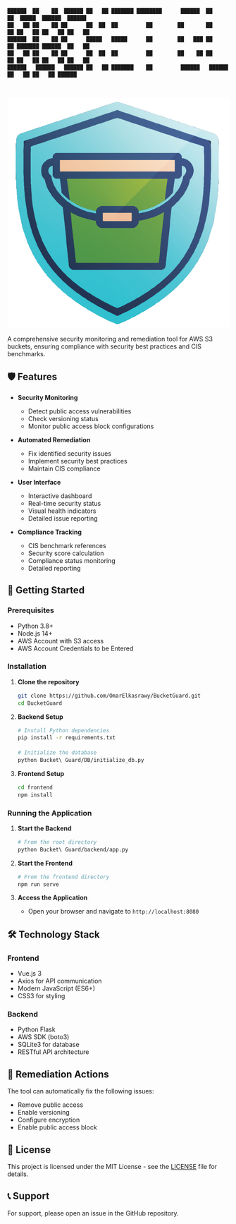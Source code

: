 ```
██████  ██    ██  ██████ ██   ██ ███████ ████████      ██████  ██    ██  █████  ██████  ██████  
██   ██ ██    ██ ██      ██  ██  ██         ██        ██       ██    ██ ██   ██ ██   ██ ██   ██ 
██████  ██    ██ ██      █████   █████      ██        ██   ███ ██    ██ ███████ ██████  ██   ██ 
██   ██ ██    ██ ██      ██  ██  ██         ██        ██    ██ ██    ██ ██   ██ ██   ██ ██   ██ 
██████   ██████   ██████ ██   ██ ███████    ██         ██████   ██████  ██   ██ ██   ██ ██████  
                                                                                                
                                                                                                
```


![BucketGuard Logo](frontend/src/assets/logoBG.png)

A comprehensive security monitoring and remediation tool for AWS S3 buckets, ensuring compliance with security best practices and CIS benchmarks.

## 🛡️ Features

- **Security Monitoring**
  - Detect public access vulnerabilities
  - Check versioning status
  - Monitor public access block configurations

- **Automated Remediation**
  - Fix identified security issues
  - Implement security best practices
  - Maintain CIS compliance

- **User Interface**
  - Interactive dashboard
  - Real-time security status
  - Visual health indicators
  - Detailed issue reporting

- **Compliance Tracking**
  - CIS benchmark references
  - Security score calculation
  - Compliance status monitoring
  - Detailed reporting

## 🚀 Getting Started

### Prerequisites

- Python 3.8+
- Node.js 14+
- AWS Account with S3 access
- AWS Account Credentials to be Entered
### Installation

1. **Clone the repository**
   ```bash
   git clone https://github.com/OmarElkasrawy/BucketGuard.git
   cd BucketGuard
   ```

2. **Backend Setup**
   ```bash
   # Install Python dependencies
   pip install -r requirements.txt
   
   # Initialize the database
   python Bucket\ Guard/DB/initialize_db.py
   ```

3. **Frontend Setup**
   ```bash
   cd frontend
   npm install
   ```

### Running the Application

1. **Start the Backend**
   ```bash
   # From the root directory
   python Bucket\ Guard/backend/app.py
   ```

2. **Start the Frontend**
   ```bash
   # From the frontend directory
   npm run serve
   ```

3. **Access the Application**
   - Open your browser and navigate to `http://localhost:8080`

## 🛠️ Technology Stack

### Frontend
- Vue.js 3
- Axios for API communication
- Modern JavaScript (ES6+)
- CSS3 for styling

### Backend
- Python Flask
- AWS SDK (boto3)
- SQLite3 for database
- RESTful API architecture

## 🔧 Remediation Actions

The tool can automatically fix the following issues:

- Remove public access
- Enable versioning
- Configure encryption
- Enable public access block

## 📝 License

This project is licensed under the MIT License - see the [LICENSE](LICENSE) file for details.

## 📞 Support

For support, please open an issue in the GitHub repository.

